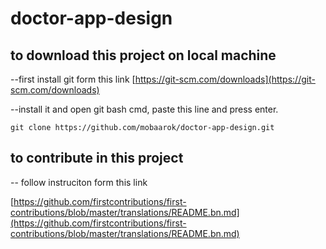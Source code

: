 # doctor-app-design


## to download this project on local machine
--first install git form this link [https://git-scm.com/downloads](https://git-scm.com/downloads) 

--install it and open git bash cmd, paste this line and press enter.

```shell
git clone https://github.com/mobaarok/doctor-app-design.git
```

## to contribute in this project
-- follow instruciton form this link

[https://github.com/firstcontributions/first-contributions/blob/master/translations/README.bn.md](https://github.com/firstcontributions/first-contributions/blob/master/translations/README.bn.md)
